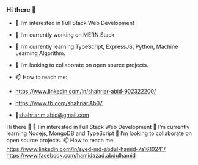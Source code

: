 ### Hi there 👋

- 👀 I’m interested in Full Stack Web Development
- 🔭 I’m currently working on MERN Stack
- 🌱 I’m currently learning TypeScript, ExpressJS, Python, Machine Learning Algorithm.
- 👯 I’m looking to collaborate on open source projects.

- 📫 How to reach me:
- https://www.linkedin.com/in/shahriar-abid-902322200/
- https://www.fb.com/shahriar.Ab07
- 📩shahriar.m.abid@gmail.com




Hi there 👋
👀 I’m interested in Full Stack Web Development
🌱 I’m currently learning Nodejs, MongoDB and TypeScript
💞️ I’m looking to collaborate on open source projects.
📫 How to reach me
https://www.linkedin.com/in/syed-md-abdul-hamid-7a1610241/
https://www.facebook.com/hamidazad.abdulhamid
